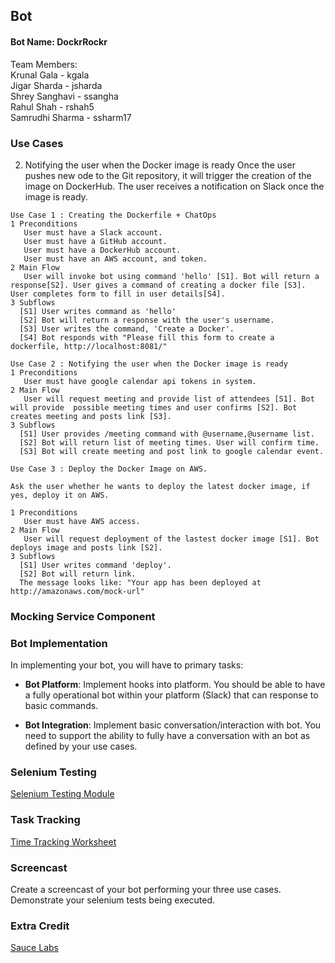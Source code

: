 ## Bot

#### Bot Name: DockrRockr

Team Members: <br/>
Krunal Gala - kgala <br/>
Jigar Sharda - jsharda<br/>
Shrey Sanghavi - ssangha<br/>
Rahul Shah - rshah5<br/>
Samrudhi Sharma - ssharm17<br/>

### Use Cases

2. Notifying the user when the Docker image is ready
Once the user pushes new ode to the Git repository, it will trigger the creation of the image on DockerHub.
The user  receives a notification on Slack once the image is ready.

```
Use Case 1 : Creating the Dockerfile + ChatOps
1 Preconditions
   User must have a Slack account.
   User must have a GitHub account.
   User must have a DockerHub account.
   User must have an AWS account, and token.
2 Main Flow
   User will invoke bot using command 'hello' [S1]. Bot will return a response[S2]. User gives a command of creating a docker file [S3]. User completes form to fill in user details[S4].
3 Subflows
  [S1] User writes command as 'hello'
  [S2] Bot will return a response with the user's username. 
  [S3] User writes the command, 'Create a Docker'.
  [S4] Bot responds with "Please fill this form to create a dockerfile, http://localhost:8081/"
```
```
Use Case 2 : Notifying the user when the Docker image is ready
1 Preconditions
   User must have google calendar api tokens in system.
2 Main Flow
   User will request meeting and provide list of attendees [S1]. Bot will provide  possible meeting times and user confirms [S2]. Bot creates meeting and posts link [S3].
3 Subflows
  [S1] User provides /meeting command with @username,@username list.
  [S2] Bot will return list of meeting times. User will confirm time.
  [S3] Bot will create meeting and post link to google calendar event.
```
```
Use Case 3 : Deploy the Docker Image on AWS.

Ask the user whether he wants to deploy the latest docker image, if yes, deploy it on AWS.

1 Preconditions
   User must have AWS access.
2 Main Flow
   User will request deployment of the lastest docker image [S1]. Bot deploys image and posts link [S2].
3 Subflows
  [S1] User writes command 'deploy'.
  [S2] Bot will return link. 
  The message looks like: "Your app has been deployed at http://amazonaws.com/mock-url"
```

### Mocking Service Component


### Bot Implementation

In implementing your bot, you will have to primary tasks:

* **Bot Platform**: Implement hooks into platform. You should be able to have a fully operational bot within your platform (Slack) that can response to basic commands.


* **Bot Integration**: Implement basic conversation/interaction with bot. You need to support the ability to fully have a conversation with an bot as defined by your use cases.

### Selenium Testing

[Selenium Testing Module](https://github.ncsu.edu/jsharda/DockrRockr/tree/master/Selenium)

### Task Tracking

[Time Tracking Worksheet](WORKSHEET.md)

### Screencast

Create a screencast of your bot performing your three use cases.
Demonstrate your selenium tests being executed.

### Extra Credit
[Sauce Labs](https://github.ncsu.edu/jsharda/DockrRockr/tree/saucelabs)

